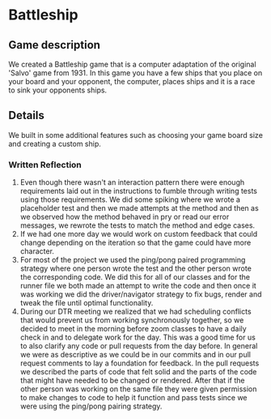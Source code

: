 # Battleship

## Game description
We created a Battleship game that is a computer adaptation of the original 'Salvo' game from 1931. In this game you have a few ships that you place on your board and your opponent, the computer, places ships and it is a race to sink your opponents ships. 
## Details
We built in some additional features such as choosing your game board size and creating a custom ship. 

### Written Reflection
1. Even though there wasn't an interaction pattern there were enough requirements laid out in the instructions to fumble through writing tests using those requirements. We did some spiking where we wrote a placeholder test and then we made attempts at the method and then as we observed how the method behaved in pry or read our error messages, we rewrote the tests to match the method and edge cases.
2. If we had one more day we would work on custom feedback that could change depending on the iteration so that the game could have more character.
3. For most of the project we used the ping/pong paired programming strategy where one person wrote the test and the other person wrote the corresponding code. We did this for all of our classes and for the runner file we both made an attempt to write the code and then once it was working we did the driver/navigator strategy to fix bugs, render and tweak the file until optimal functionality.
4. During our DTR meeting we realized that we had scheduling conflicts that would prevent us from working synchronously together, so we decided to meet in the morning before zoom classes to have a daily check in and to delegate work for the day. This was a good time for us to also clarify any code or pull requests from the day before. In general we were as descriptive as we could be in our commits and in our pull request comments to lay a foundation for feedback. In the pull requests we described the parts of code that felt solid and the parts of the code that might have needed to be changed or rendered. After that if the other person was working on the same file they were given permission to make changes to code to help it function and pass tests since we were using the ping/pong pairing strategy.